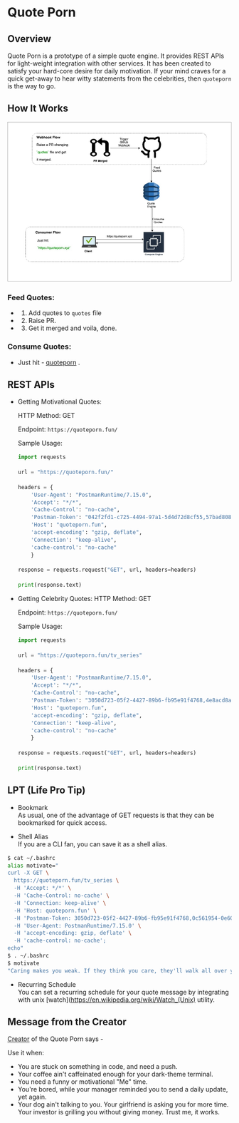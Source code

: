 # Quote Porn

## Overview

Quote Porn is a prototype of a simple quote engine. It provides REST APIs for light-weight integration with other services.
It has been created to satisfy your hard-core desire for daily motivation. If your mind craves for a quick get-away to hear
witty statements from the celebrities, then `quoteporn` is the way to go.

## How It Works  
![alt text](https://raw.githubusercontent.com/jayeshathila/quoteporn/master/quoteporn.jpg)

### Feed Quotes:
- 1. Add quotes to `quotes` file
- 2. Raise PR.
- 3. Get it merged and voila, done.
### Consume Quotes:
- Just hit - [quoteporn](https://quoteporn.fun) .

## REST APIs 

- Getting Motivational Quotes:
  
  HTTP Method: GET 
  
  Endpoint: `https://quoteporn.fun/`
  
  Sample Usage:
    ```python
    import requests
    
    url = "https://quoteporn.fun/"
    
    headers = {
        'User-Agent': "PostmanRuntime/7.15.0",
        'Accept': "*/*",
        'Cache-Control': "no-cache",
        'Postman-Token': "042f2fd1-c725-4494-97a1-5d4d72d8cf55,57bad808-b1e6-44cc-abb8-d2c28d9deeaf",
        'Host': "quoteporn.fun",
        'accept-encoding': "gzip, deflate",
        'Connection': "keep-alive",
        'cache-control': "no-cache"
        }
    
    response = requests.request("GET", url, headers=headers)
    
    print(response.text)
    ```
    
- Getting Celebrity Quotes:
  HTTP Method: GET 
  
  Endpoint: `https://quoteporn.fun/`
  
  Sample Usage:
    ```python
    import requests
    
    url = "https://quoteporn.fun/tv_series"
    
    headers = {
        'User-Agent': "PostmanRuntime/7.15.0",
        'Accept': "*/*",
        'Cache-Control': "no-cache",
        'Postman-Token': "3050d723-05f2-4427-89b6-fb95e91f4768,4e8acd8a-3627-47a1-b680-83ae3efe3bc8",
        'Host': "quoteporn.fun",
        'accept-encoding': "gzip, deflate",
        'Connection': "keep-alive",
        'cache-control': "no-cache"
        }
    
    response = requests.request("GET", url, headers=headers)
    
    print(response.text)
    ```

## LPT (Life Pro Tip)

- Bookmark  
As usual, one of the advantage of GET requests is that they can be bookmarked for quick access.

- Shell Alias  
If you are a CLI fan, you can save it as a shell alias.
```bash  
$ cat ~/.bashrc
alias motivate="
curl -X GET \
  https://quoteporn.fun/tv_series \
  -H 'Accept: */*' \
  -H 'Cache-Control: no-cache' \
  -H 'Connection: keep-alive' \
  -H 'Host: quoteporn.fun' \
  -H 'Postman-Token: 3050d723-05f2-4427-89b6-fb95e91f4768,0c561954-0e60-40c4-a431-3d0e30a1af4f' \
  -H 'User-Agent: PostmanRuntime/7.15.0' \
  -H 'accept-encoding: gzip, deflate' \
  -H 'cache-control: no-cache';
echo"
$ . ~/.bashrc
$ motivate
"Caring makes you weak. If they think you care, they'll walk all over you. - Suits"
```   

- Recurring Schedule  
You can set a recurring schedule for your quote message by integrating with unix [watch](https://en.wikipedia.org/wiki/Watch_(Unix) utility.

## Message from the Creator 

[Creator](https://github.com/jayeshathila) of the Quote Porn says - 

Use it when:
- You are stuck on something in code, and need a push.
- Your coffee ain't caffeinated enough for your dark-theme terminal.
- You need a funny or motivational "Me" time.
- You're bored, while your manager reminded you to send a daily update, yet again.
- Your dog ain't talking to you. Your girlfriend is asking you for more time. Your investor is grilling you without giving money. Trust me, it works.
